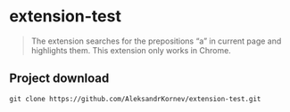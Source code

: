# extension-test

> The extension searches for the prepositions “a” in current page and highlights them. 
> This extension only works in Chrome.

## Project download
```
git clone https://github.com/AleksandrKornev/extension-test.git
```